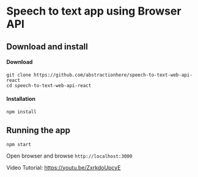 # Speech to text app using Browser API

## Download and install

#### Download
```shell
git clone https://github.com/abstractionhere/speech-to-text-web-api-react
cd speech-to-text-web-api-react
```

#### Installation
```shell
npm install
```

## Running the app

```shell
npm start
```

Open browser and browse ```http://localhost:3000```


Video Tutorial: https://youtu.be/ZxrkdoUpcyE
